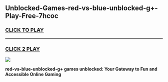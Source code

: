 
## Unblocked-Games-red-vs-blue-unblocked-g+-Play-Free-7hcoc
<h3>
<a href="https://premium76.site?title=red-vs-blue-unblocked-g+&ref=18A">CLICK TO PLAY</a></h3>
<hr>

<h3>
<a href="https://premium76.site?title=red-vs-blue-unblocked-g+&ref=18A">CLICK 2 PLAY</a>
  
</h3>

<a href="https://premium76.site?title=red-vs-blue-unblocked-g+&ref=18A"><img src="https://clearcache.store/games.png"></a>


**red-vs-blue-unblocked-g+ games unblocked: Your Gateway to Fun and Accessible Online Gaming**
